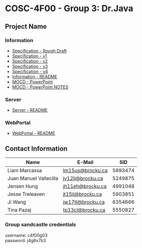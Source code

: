 # COSC-4F00  -  Group 3:  Dr.Java
## Project Name

### Information
  - [Specification - Rough Draft](https://docs.google.com/document/d/1_Ttea0a2wcxuSylJji-r-oEF-sLirkif9crcvvojsXg/edit?fbclid=IwAR1zTzqX2cMkm0sNaFJT_DC6EyD97vERKlqAUhh3xYyUykdpAiD5oGdicjw)
  - [Specification - v1](https://docs.google.com/document/d/1ujDCscHSd17lsZqvm-oPjsvqeL2inoXJ7QJL83MC6PM/edit?usp=sharing)
  - [Specification - v2](https://docs.google.com/document/d/1tXpi7lFy8mva30LZAWzVqnsOvs2AnumBCDiAAoQRrog/edit?usp=sharing)
  - [Specification - v3](https://docs.google.com/document/d/1RvVG0oUGgTLb5v6CeimSSv8FHN4KSbLYVbGs9MIdE-g/edit?usp=sharing)
  - [Specification - v4](https://docs.google.com/document/d/1OBLLRCE-10HPfNVnPFmFbYXvzFH0QOG8CGsJH9lMXxA/edit?usp=sharing)
  - [Information - README](https://github.com/Treleaven6/COSC-4F00/tree/master/information#information)
  - [MOCD - PowerPoint](https://1drv.ms/p/s!AlsDff6pgUdpm80g6c8LtVLnojuFVg)
  - [MOCD - PowerPoint NOTES](https://docs.google.com/document/d/1NxbFPPHZ7AVZ2bbG1PzyfnYJhkOdnpmvLGZ23GXuKyI/edit?usp=sharing)

### Server
 - [Server - README](https://github.com/Treleaven6/COSC-4F00/tree/master/server#server)
 
### WebPortal
 - [WebPortal - README](https://github.com/Treleaven6/COSC-4F00/tree/master/webportal#web-portal)

## Contact Information
Name                   | E-Mail             | SID 
---------------------- | ------------------ | ------------------
Liam Marcassa          | lm15us@brocku.ca   | 5893474
Juan Manuel Vallecilla | jv12lj@brocku.ca   | 5249875
Jensen Hung            | jh11eh@brocku.ca   | 4991048
Jesse Treleaven        | jt15il@brocku.ca   | 5903851
Ji Wang                | jw17tl@brocku.ca   | 6354666
Tina Pazaj             | tp13cl@brocku.ca   | 5550827

### Group sandcastle credentials
username: c4f00g03    
password: j4g6x7b3
